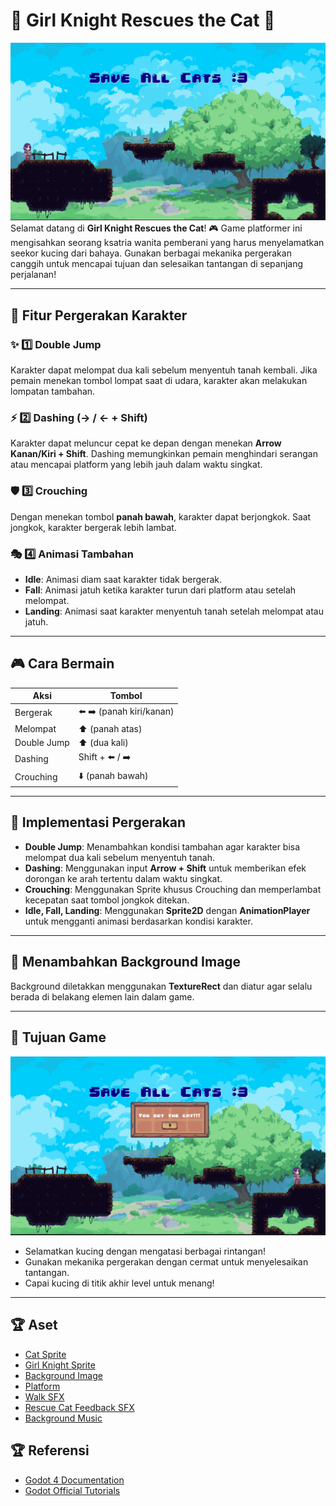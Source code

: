 # 🏰 **Girl Knight Rescues the Cat** 🏰
![alt text]({7D260E17-4B2C-4883-BBE5-2223CE2493FC}.png)
Selamat datang di **Girl Knight Rescues the Cat**! 🎮
Game platformer ini mengisahkan seorang ksatria wanita pemberani yang harus menyelamatkan seekor kucing dari bahaya. Gunakan berbagai mekanika pergerakan canggih untuk mencapai tujuan dan selesaikan tantangan di sepanjang perjalanan!

---

## 🚀 **Fitur Pergerakan Karakter**

### ✨ **1️⃣ Double Jump**
Karakter dapat melompat dua kali sebelum menyentuh tanah kembali. Jika pemain menekan tombol lompat saat di udara, karakter akan melakukan lompatan tambahan.

### ⚡ **2️⃣ Dashing (→ / ← + Shift)**
Karakter dapat meluncur cepat ke depan dengan menekan **Arrow Kanan/Kiri + Shift**. Dashing memungkinkan pemain menghindari serangan atau mencapai platform yang lebih jauh dalam waktu singkat.

### 🛡️ **3️⃣ Crouching**
Dengan menekan tombol **panah bawah**, karakter dapat berjongkok. Saat jongkok, karakter bergerak lebih lambat.

### 🎭 **4️⃣ Animasi Tambahan**
- **Idle**: Animasi diam saat karakter tidak bergerak.
- **Fall**: Animasi jatuh ketika karakter turun dari platform atau setelah melompat.
- **Landing**: Animasi saat karakter menyentuh tanah setelah melompat atau jatuh.

---

## 🎮 **Cara Bermain**

| **Aksi**         | **Tombol**              |
|------------------|------------------------|
| Bergerak        | ⬅️ ➡️ (panah kiri/kanan)  |
| Melompat        | ⬆️ (panah atas)          |
| Double Jump     | ⬆️ (dua kali)            |
| Dashing         | Shift + ⬅️ / ➡️           |
| Crouching       | ⬇️ (panah bawah)          |

---

## 🎨 **Implementasi Pergerakan**
- **Double Jump**: Menambahkan kondisi tambahan agar karakter bisa melompat dua kali sebelum menyentuh tanah.
- **Dashing**: Menggunakan input **Arrow + Shift** untuk memberikan efek dorongan ke arah tertentu dalam waktu singkat.
- **Crouching**: Menggunakan Sprite khusus Crouching dan memperlambat kecepatan saat tombol jongkok ditekan.
- **Idle, Fall, Landing**: Menggunakan **Sprite2D** dengan **AnimationPlayer** untuk mengganti animasi berdasarkan kondisi karakter.

---

## 🌄 **Menambahkan Background Image**
Background diletakkan menggunakan **TextureRect** dan diatur agar selalu berada di belakang elemen lain dalam game.

---

## 🎯 **Tujuan Game**
![alt text]({042DD606-FB83-45E8-92DF-40AA9A35DC76}.png)
- Selamatkan kucing dengan mengatasi berbagai rintangan!
- Gunakan mekanika pergerakan dengan cermat untuk menyelesaikan tantangan.
- Capai kucing di titik akhir level untuk menang!

---
## 🏆 **Aset**
- [Cat Sprite](https://toffeecraft.itch.io/cat-pixel-mega-pack)
- [Girl Knight Sprite](https://jumpbutton.itch.io/girlknightasset)
- [Background Image](https://theflavare.itch.io/mondstadt-theme-background-pixel-art)
- [Platform](https://theflavare.itch.io/mondstadt-theme-background-pixel-art)
- [Walk SFX](https://kenney.nl/assets/rpg-audio)
- [Rescue Cat Feedback SFX](https://mixkit.co/free-sound-effects/cat/)
- [Background Music](https://rotemus.itch.io/fantasy-interactive-music-pack)

## 🏆 **Referensi**
- [Godot 4 Documentation](https://docs.godotengine.org/en/stable/)
- [Godot Official Tutorials](https://www.youtube.com/c/GodotEngineOfficial)
